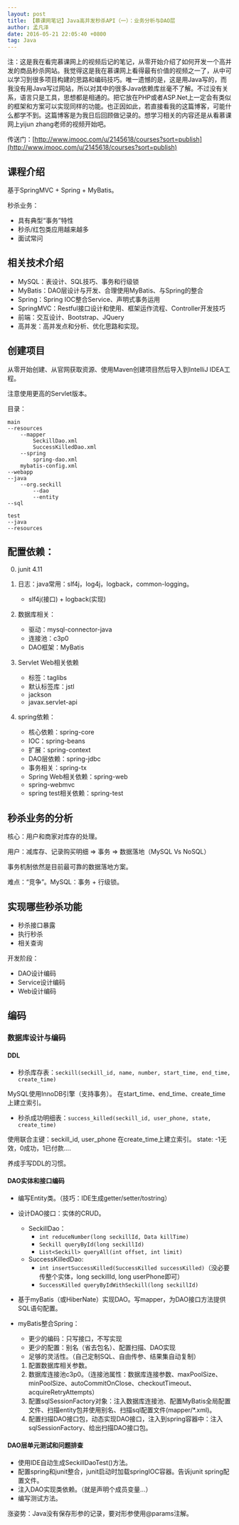 ```yaml
---
layout: post
title: 【慕课网笔记】Java高并发秒杀API（一）：业务分析与DAO层
author: 孟凡泽
date: 2016-05-21 22:05:40 +0800
tag: Java
---
```


注：这是我在看完慕课网上的视频后记的笔记，从零开始介绍了如何开发一个高并发的商品秒杀网站。我觉得这是我在慕课网上看得最有价值的视频之一了，从中可以学习到很多项目构建的思路和编码技巧。唯一遗憾的是，这是用Java写的，而我没有用Java写过网站，所以对其中的很多Java依赖库丝毫不了解。不过没有关系，语言只是工具，思想都是相通的。把它放在PHP或者ASP.Net上一定会有类似的框架和方案可以实现同样的功能。也正因如此，若直接看我的这篇博客，可能什么都学不到。这篇博客是为我日后回顾做记录的。想学习相关的内容还是从看慕课网上yijun zhang老师的视频开始吧。

传送门：[http://www.imooc.com/u/2145618/courses?sort=publish](http://www.imooc.com/u/2145618/courses?sort=publish)

## 课程介绍

基于SpringMVC + Spring + MyBatis。

秒杀业务：

- 具有典型“事务”特性
- 秒杀/红包类应用越来越多
- 面试常问

## 相关技术介绍

* MySQL：表设计、SQL技巧、事务和行级锁
* MyBatis：DAO层设计与开发、合理使用MyBatis、与Spring的整合
* Spring：Spring IOC整合Service、声明式事务运用
* SpringMVC：Restful接口设计和使用、框架运作流程、Controller开发技巧
* 前端：交互设计、Bootstrap、JQuery
* 高并发：高并发点和分析、优化思路和实现。

## 创建项目

从零开始创建、从官网获取资源、使用Maven创建项目然后导入到IntelliJ IDEA工程。

注意使用更高的Servlet版本。

目录：

```
main
--resources
    --mapper
        SeckillDao.xml
        SuccessKilledDao.xml
    --spring
        spring-dao.xml
    mybatis-config.xml
--webapp
--java
    --org.seckill
        --dao
        --entity
--sql

test
--java
--resources
```

## 配置依赖：

0. junit 4.11

1. 日志：java常用：slf4j，log4j，logback，common-logging。
    - slf4j(接口) + logback(实现)

2. 数据库相关：
    - 驱动：mysql-connector-java
    - 连接池：c3p0
    - DAO框架：MyBatis
    
3. Servlet Web相关依赖
    - 标签：taglibs
    - 默认标签库：jstl
    - jackson
    - javax.servlet-api

4. spring依赖：
    - 核心依赖：spring-core
    - IOC：spring-beans
    - 扩展：spring-context
    - DAO层依赖：spring-jdbc
    - 事务相关：spring-tx
    - Spring Web相关依赖：spring-web
    - spring-webmvc
    - spring test相关依赖：spring-test

## 秒杀业务的分析

核心：用户和商家对库存的处理。

用户：减库存、记录购买明细 => 事务 => 数据落地（MySQL Vs NoSQL）

事务机制依然是目前最可靠的数据落地方案。

难点：“竞争”。MySQL：事务 + 行级锁。

## 实现哪些秒杀功能

- 秒杀接口暴露
- 执行秒杀
- 相关查询

开发阶段：

- DAO设计编码
- Service设计编码
- Web设计编码

## 编码

### 数据库设计与编码

#### DDL

- 秒杀库存表：`seckill(seckill_id, name, number, start_time, end_time, create_time)`

MySQL使用InnoDB引擎（支持事务）。
在start_time、end_time、create_time上建立索引。

- 秒杀成功明细表：`success_killed(seckill_id, user_phone, state, create_time)`

使用联合主键：seckill_id, user_phone
在create_time上建立索引。
state: -1无效，0成功，1已付款....

养成手写DDL的习惯。

#### DAO实体和接口编码

- 编写Entity类。（技巧：IDE生成getter/setter/tostring）

- 设计DAO接口：实体的CRUD。
    - SeckillDao：
        - `int reduceNumber(long seckillId, Data killTime)`
        - `Seckill queryById(long seckillId)`
        - `List<Seckill> queryAll(int offset, int limit)`
    - SuccessKilledDao:
        - `int insertSuccessKilled(SuccessKilled successKilled)`（没必要传整个实体，long seckillId, long userPhone即可）
        - `SuccessKilled queryByIdWithSeckill(long seckillId)`
    
- 基于myBatis（或HiberNate）实现DAO。写mapper，为DAO接口方法提供SQL语句配置。

- myBatis整合Spring：
    - 更少的编码：只写接口，不写实现
    - 更少的配置：别名（省去包名）、配置扫描、DAO实现 
    - 足够的灵活性。（自己定制SQL、自由传参、结果集自动复制）

    1. 配置数据库相关参数。
    2. 数据库连接池c3p0。（连接池属性：数据库连接参数、maxPoolSize、minPoolSize、autoCommitOnClose、checkoutTimeout、acquireRetryAttempts）
    3. 配置sqlSessionFactory对象：注入数据库连接池、配置MyBatis全局配置文件、扫描entity包并使用别名、扫描sql配置文件(mapper/*.xml)。
    4. 配置扫描DAO接口包，动态实现DAO接口，注入到spring容器中：注入sqlSessionFactory、给出扫描DAO接口包。

#### DAO层单元测试和问题排查

* 使用IDE自动生成SeckillDaoTest()方法。
* 配置spring和junit整合，junit启动时加载springIOC容器。告诉junit spring配置文件。
* 注入DAO实现类依赖。（就是声明个成员变量…）
* 编写测试方法。

涨姿势：Java没有保存形参的记录，要对形参使用@params注解。



